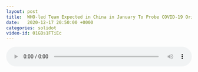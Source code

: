```yaml
---
layout: post
title:  WHO-led Team Expected in China in January To Probe COVID-19 Origins
date:   2020-12-17 20:50:00 +0000
categories: solidot
video-id: 01GBs1FTiEc
---
```


<audio src="/assets/86c18e1bac7672b497dc7832eec83294.mp3" style="width: 100%;" controls></audio>

